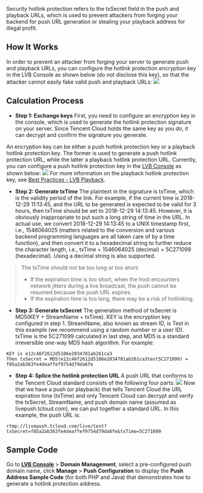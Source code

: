 
Security hotlink protection refers to the txSecret field in the push and playback URLs, which is used to prevent attackers from forging your backend for push URL generation or stealing your playback address for illegal profit.

## How It Works
In order to prevent an attacker from forging your server to generate push and playback URLs, you can configure the hotlink protection encryption key in the LVB Console as shown below (do not disclose this key), so that the attacker cannot easily fake valid push and playback URLs:
![](https://main.qcloudimg.com/raw/1a1a6ef01a858499b8e086ca42655a80.png)

## Calculation Process
- **Step 1: Exchange keys**
First, you need to configure an encryption key in the console, which is used to generate the hotlink protection signature on your server. Since Tencent Cloud holds the same key as you do, it can decrypt and confirm the signature you generate.

 An encryption key can be either a push hotlink protection key or a playback hotlink protection key. The former is used to generate a push hotlink protection URL, while the latter a playback hotlink protection URL. Currently, you can configure a push hotlink protection key in the [LVB Console](https://console.cloud.tencent.com/live) as shown below:
![](https://main.qcloudimg.com/raw/aa2c77518fa3f1c4845f4420154ed774.png)
For more information on the playback hotlink protection key, see [Best Practices - LVB Playback](https://intl.cloud.tencent.com/document/product/267/31559).

- **Step 2: Generate txTime**
The plaintext in the signature is txTime, which is the validity period of the link. For example, if the current time is 2018-12-29 11:13:45, and the URL to be generated is expected to be valid for 3 hours, then txTime should be set to 2018-12-29 14:13:45.
However, it is obviously inappropriate to put such a long string of time in the URL. In actual use, we convert 2018-12-29 14:13:45 to a UNIX timestamp first, i.e., 1546064025 (matters related to the conversion and various backend programming languages are all taken care of by a time function), and then convert it to a hexadecimal string to further reduce the character length, i.e., txTime = 1546064025 (decimal) = 5C271099 (hexadecimal). Using a decimal string is also supported.
>The txTime should not be too long or too short:
>- If the expiration time is too short, when the host encounters network jitters during a live broadcast, the push cannot be resumed because the push URL expires.
>- If the expiration time is too long, there may be a risk of hotlinking.

- **Step 3: Generate txSecret**
The generation method of txSecret is MD5(KEY + StreamName + txTime). KEY is the encryption key configured in step 1. StreamName, also known as stream ID, is Test in this example (we recommend using a random number or a user ID). txTime is the 5C271099 calculated in last step, and MD5 is a standard irreversible one-way MD5 hash algorithm.
For example:
```
KEY is e12c46f2612d5106e2034781ab261ca3
Then txSecret = MD5(e12c46f2612d5106e2034781ab261ca3test5C271099) = f85a2ab363fe4deaffef9754d79da6fe
```

- **Step 4: Splice the hotlink protection URL**
  A push URL that conforms to the Tencent Cloud standard consists of the following four parts:
	![](https://main.qcloudimg.com/raw/edde7789ba3d66a8b8c28d7349e9e858.png)
	Now that we have a push (or playback) that tells Tencent Cloud the URL expiration time (txTime) and only Tencent Cloud can decrypt and verify the txSecret, StreamName, and push domain name (assumed as livepush.tcloud.com), we can put together a standard URL. In this example, the push URL is:
```
rtmp://livepush.tcloud.com/live/test?txSecret=f85a2ab363fe4deaffef9754d79da6fe&txTime=5C271099
```
	

## Sample Code
Go to [**LVB Console**](https://console.cloud.tencent.com/live) > **Domain Management**, select a pre-configured push domain name, click **Manage** > **Push Configuration** to display the **Push Address Sample Code** (for both PHP and Java) that demonstrates how to generate a hotlink protection address.
